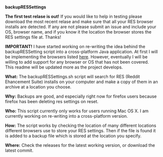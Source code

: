 <b>backupRESSettings</b>

<b>The first test relase is out!</b>
    If you would like to help in testing please download the most recent relase and make sure that all your RES browser installs are detected.  If any are not please submit an issue and include your OS, browser name, and if you know it the location the browser stores the RES settings file at.  Thanks!

<b>IMPORTANT!</b>
    I have started working on re-writing the idea behind the backupRESSetting script into a cross-platform Java application. At first I will be implementing the browsers listed [here](http://www.reddit.com/r/Enhancement/wiki/backing_up_res_settings). However, eventually I will be willing to add support for any browser or OS that has not been covered. This readme will be updated more as the project develops.

<b>What:</b> The backupRESSettings.sh script will search for RES (Reddit Ehancement Suite) installs on your computer
and make a copy of them in an archive at a location you choose.

<b>Why:</b> Backups are good, and especially right now for firefox users because firefox has been deleting res settings on reset.

<b>Who:</b> This script currently only works for users running Mac OS X. I am currently working on re-writing into a cross-platform
version.

<b>How:</b> The script works by checking the location of many different locations different browsers use to store your RES settings.  Then if
the file is found it is added to a backup file which is stored at the location you specify.

<b>Where:</b> Check the releases for the latest working version, or download the latest commit.
